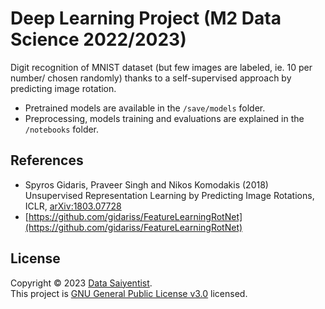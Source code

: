 # Deep Learning Project (M2 Data Science 2022/2023)

Digit recognition of MNIST dataset (but few images are labeled, ie. 10 per number/ chosen randomly) thanks to a self-supervised approach by predicting image rotation.

- Pretrained models are available in the `/save/models` folder.
- Preprocessing, models training and evaluations are explained in the `/notebooks` folder.

## References

- Spyros Gidaris, Praveer Singh and Nikos Komodakis (2018) Unsupervised Representation Learning by Predicting Image Rotations, ICLR, [arXiv:1803.07728](https://openreview.net/forum?id=S1v4N2l0-)
- [https://github.com/gidariss/FeatureLearningRotNet](https://github.com/gidariss/FeatureLearningRotNet)

## License

Copyright © 2023 [Data Saiyentist](https://github.com/DataSaiyentist). <br />
This project is [GNU General Public License v3.0](https://github.com/DataSaiyentist/RotNet/blob/main/LICENSE) licensed.
